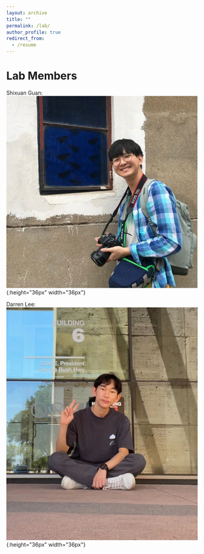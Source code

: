 ```yaml
---
layout: archive
title: ""
permalink: /lab/
author_profile: true
redirect_from:
  - /resume
---
```


Lab Members
======

<!-- <img style="float: left;" src="../images/shixuan.jpg"  width="200" height="200" title="Shixuan Guan"> -->

<!--
<figure>
  <img src="../images/shixuan.jpg" alt="Shixuan Guan" width="200" height="200" />
  <figcaption>Shixuan is a master's student in the CS department. His research interests include cryptocurrency scam detection and cross-chain security.</figcaption>
</figure>
-->

<!--<h3>Shixuan Guan</h3>
<figure class="figure">
  <img src="../images/shixuan.jpg" alt=""  width="200" height="200">
  <figcaption class="figcaption">Shixuan Guan is a master's student in the CS department. His research interests include cryptocurrency scam detection and cross-chain security. </figcaption>
</figure> -->

Shixuan Guan: ![Shixuan Guan](../images/shixuan.jpg){:height="36px" width="36px"}

Darren Lee: ![Darren Lee](../images/darren.jpg){:height="36px" width="36px"}
<!-- Darren is an undergraduate student in the CS department. His research interests lie in blockchain network DoS security. ->

<h3>Danyal Zina</h3>
<figure class="figure">
  <img src="../images/danyal.jpg" alt=""  width="100" height="200">
  <figcaption class="figcaption">Danyal is an undergraduate student in the CS department. His research interests lie in cryptocurrency scam detection. </figcaption>
</figure>
